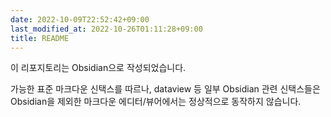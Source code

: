 ```yaml
---
date: 2022-10-09T22:52:42+09:00
last_modified_at: 2022-10-26T01:11:28+09:00
title: README
---
```

이 리포지토리는 Obsidian으로 작성되었습니다.

가능한 표준 마크다운 신택스를 따르나, dataview 등 일부 Obsidian 관련 신택스들은 Obsidian을 제외한 마크다운 에디터/뷰어에서는 정상적으로 동작하지 않습니다.